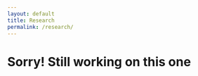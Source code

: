 ```yaml
---
layout: default
title: Research
permalink: /research/
---
```


# Sorry! Still working on this one
<!--
# Open source projects
# Vulnerabilities
* before twistlock
* after
# Press mentions
wired
container stuff
theregister
# Other
# Talks
-->